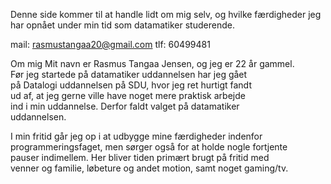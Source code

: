 Denne side kommer til at handle lidt om mig selv,
og hvilke færdigheder jeg har opnået under min tid som datamatiker studerende.

mail: rasmustangaa20@gmail.com             tlf: 60499481  

Om mig
Mit navn er Rasmus Tangaa Jensen, og jeg er 22 år gammel.  
Før jeg startede på datamatiker uddannelsen har jeg gået  
på Datalogi uddannelsen på SDU, hvor jeg ret hurtigt fandt  
ud af, at jeg gerne ville have noget mere praktisk arbejde  
ind i min uddannelse. Derfor faldt valget på datamatiker  
uddannelsen. 

I min fritid går jeg op i at udbygge mine færdigheder indenfor  
programmeringsfaget, men sørger også for at holde nogle fortjente  
pauser indimellem. Her bliver tiden primært brugt på fritid med   
venner og familie, løbeture og andet motion, samt noget gaming/tv.

